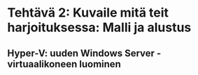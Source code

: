 # Tehtävä 2: Kuvaile mitä teit harjoituksessa: Malli ja alustus


## Hyper-V: uuden Windows Server -virtuaalikoneen luominen 
